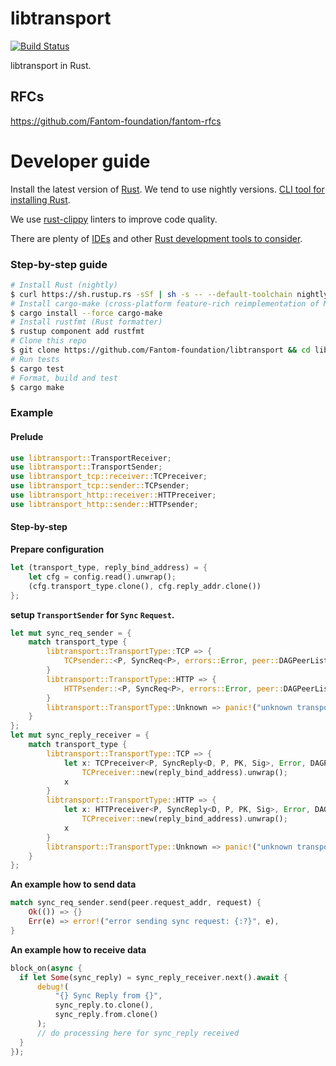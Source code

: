 libtransport
===========
[![Build Status](https://travis-ci.org/Fantom-foundation/libtransport.svg?branch=master)](https://travis-ci.org/Fantom-foundation/libtransport)

libtransport in Rust.

## RFCs

https://github.com/Fantom-foundation/fantom-rfcs

# Developer guide

Install the latest version of [Rust](https://www.rust-lang.org). We tend to use nightly versions. [CLI tool for installing Rust](https://rustup.rs).

We use [rust-clippy](https://github.com/rust-lang-nursery/rust-clippy) linters to improve code quality.

There are plenty of [IDEs](https://areweideyet.com) and other [Rust development tools to consider](https://github.com/rust-unofficial/awesome-rust#development-tools).

### Step-by-step guide
```bash
# Install Rust (nightly)
$ curl https://sh.rustup.rs -sSf | sh -s -- --default-toolchain nightly
# Install cargo-make (cross-platform feature-rich reimplementation of Make)
$ cargo install --force cargo-make
# Install rustfmt (Rust formatter)
$ rustup component add rustfmt
# Clone this repo
$ git clone https://github.com/Fantom-foundation/libtransport && cd libtransport
# Run tests
$ cargo test
# Format, build and test
$ cargo make
```

### Example ###

#### Prelude
```rust
use libtransport::TransportReceiver;
use libtransport::TransportSender;
use libtransport_tcp::receiver::TCPreceiver;
use libtransport_tcp::sender::TCPsender;
use libtransport_http::receiver::HTTPreceiver;
use libtransport_http::sender::HTTPsender;
```


#### Step-by-step

**Prepare configuration**
```rust
let (transport_type, reply_bind_address) = {
    let cfg = config.read().unwrap();
    (cfg.transport_type.clone(), cfg.reply_addr.clone())
};
```

**setup `TransportSender` for `Sync` `Request`.**
```rust
let mut sync_req_sender = {
    match transport_type {
        libtransport::TransportType::TCP => {
            TCPsender::<P, SyncReq<P>, errors::Error, peer::DAGPeerList<P, PK>>::new().unwrap()
        }
        libtransport::TransportType::HTTP => {
            HTTPsender::<P, SyncReq<P>, errors::Error, peer::DAGPeerList<P, PK>>::new().unwrap()
        }
        libtransport::TransportType::Unknown => panic!("unknown transport"),
    }
};
let mut sync_reply_receiver = {
    match transport_type {
        libtransport::TransportType::TCP => {
            let x: TCPreceiver<P, SyncReply<D, P, PK, Sig>, Error, DAGPeerList<P, PK>> =
                TCPreceiver::new(reply_bind_address).unwrap();
            x
        }
        libtransport::TransportType::HTTP => {
            let x: HTTPreceiver<P, SyncReply<D, P, PK, Sig>, Error, DAGPeerList<P, PK>> =
                TCPreceiver::new(reply_bind_address).unwrap();
            x
        }
        libtransport::TransportType::Unknown => panic!("unknown transport"),
    }
};
```

**An example how to send data**
```rust
match sync_req_sender.send(peer.request_addr, request) {
    Ok(()) => {}
    Err(e) => error!("error sending sync request: {:?}", e),
}
```

**An example how to receive data**
```rust
block_on(async {
  if let Some(sync_reply) = sync_reply_receiver.next().await {
      debug!(
          "{} Sync Reply from {}",
          sync_reply.to.clone(),
          sync_reply.from.clone()
      );
      // do processing here for sync_reply received
  }
});

```
